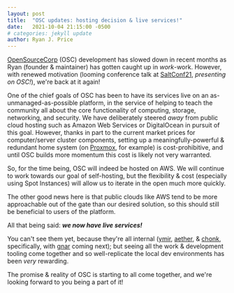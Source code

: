 ```yaml
---
layout: post
title:  "OSC updates: hosting decision & live services!"
date:   2021-10-04 21:15:00 -0500
# categories: jekyll update
author: Ryan J. Price
---
```


[OpenSourceCorp](https://github.com/opensourcecorp/opensourcecorp) (OSC)
development has slowed down in recent months as Ryan (founder & maintainer) has
gotten caught up in *work*-work. However, with renewed motivation (looming
conference talk at [SaltConf21](https://saltconf.com/), *presenting on OSC!*),
we're back at it again!

One of the chief goals of OSC has been to have its services live on an
as-unmanaged-as-possible platform, in the service of helping to teach the
community all about the core functionality of computing, storage, networking,
and security. We have deliberately steered *away* from public cloud hosting such
as Amazon Web Services or DigitalOcean in pursuit of this goal. However, thanks
in part to the current market prices for computer/server cluster components,
setting up a meaningfully-powerful & redundant home system (on
[Proxmox](https://www.proxmox.com/en/), for example) is cost-prohibitive, and
until OSC builds more momentum this cost is likely not very warranted.

So, for the time being, OSC will indeed be hosted on AWS. We will continue to
work towards our goal of self-hosting, but the flexibility & cost (especially
using Spot Instances) will allow us to iterate in the open much more quickly.

The other good news here is that public clouds like AWS tend to be more
approachable out of the gate than our desired solution, so this should still be
beneficial to users of the platform.

All that being said: ***we now have live services!***

You can't see them yet, because they're all internal
([ymir](https://github.com/opensourcecorp/ymir),
[aether](https://github.com/opensourcecorp/aether), &
[chonk](https://github.com/opensourcecorp/chonk), specifically, with
[gnar](https://github.com/opensourcecorp/gnar) coming next); but seeing all the
work & development tooling come together and so well-replicate the local dev
environments has been *very* rewarding.

The promise & reality of OSC is starting to all come together, and we're looking
forward to you being a part of it!
